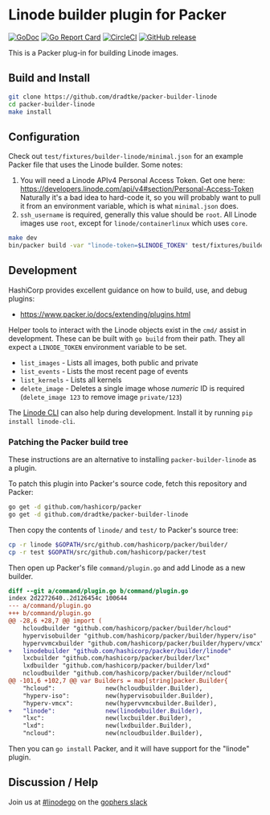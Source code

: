 # Linode builder plugin for Packer

[![GoDoc](https://godoc.org/github.com/dradtke/packer-builder-linode?status.svg)](https://godoc.org/github.com/dradtke/packer-builder-linode)
[![Go Report Card](https://goreportcard.com/badge/github.com/dradtke/packer-builder-linode)](https://goreportcard.com/report/github.com/dradtke/packer-builder-linode)
[![CircleCI](https://circleci.com/gh/dradtke/packer-builder-linode.svg?style=svg)](https://circleci.com/gh/dradtke/packer-builder-linode)
[![GitHub release](https://img.shields.io/github/release/dradtke/packer-builder-linode.svg)](https://github.com/dradtke/packer-builder-linode/releases/)

This is a Packer plug-in for building Linode images.

## Build and Install

```sh
git clone https://github.com/dradtke/packer-builder-linode
cd packer-builder-linode
make install
```

## Configuration

Check out `test/fixtures/builder-linode/minimal.json` for an example Packer file that uses the
Linode builder. Some notes:

1. You will need a Linode APIv4 Personal Access Token.
   Get one here: <https://developers.linode.com/api/v4#section/Personal-Access-Token>
   Naturally it's a bad idea to hard-code it, so you will probably want to pull it from an environment
   variable, which is what `minimal.json` does.
1. `ssh_username` is required, generally this value should be `root`.
   All Linode images use `root`, except for `linode/containerlinux` which
   uses `core`.

```sh
make dev
bin/packer build -var "linode-token=$LINODE_TOKEN" test/fixtures/builder-linode/minimal.json
```

## Development

HashiCorp provides excellent guidance on how to build, use, and debug plugins:

* <https://www.packer.io/docs/extending/plugins.html>

Helper tools to interact with the Linode objects exist in the `cmd/` assist in development.
These can be built with `go build` from their path.  They all expect a `LINODE_TOKEN` environment variable to be set.

* `list_images` - Lists all images, both public and private
* `list_events` - Lists the most recent page of events
* `list_kernels` - Lists all kernels
* `delete_image` - Deletes a single image whose *numeric* ID is required (`delete_image 123` to remove image `private/123`)

The [Linode CLI](https://www.linode.com/docs/platform/api/using-the-linode-cli/) can also help during development.
Install it by running `pip install linode-cli`.

### Patching the Packer build tree

These instructions are an alternative to installing `packer-builder-linode` as a plugin.

To patch this plugin into Packer's source code, fetch this repository and Packer:

```sh
go get -d github.com/hashicorp/packer
go get -d github.com/dradtke/packer-builder-linode
```

Then copy the contents of `linode/` and `test/` to Packer's source tree:

```sh
cp -r linode $GOPATH/src/github.com/hashicorp/packer/builder/
cp -r test $GOPATH/src/github.com/hashicorp/packer/test
```

Then open up Packer's file `command/plugin.go` and add Linode as a new builder.

```patch
diff --git a/command/plugin.go b/command/plugin.go
index 2d2272640..2d126454c 100644
--- a/command/plugin.go
+++ b/command/plugin.go
@@ -28,6 +28,7 @@ import (
 	hcloudbuilder "github.com/hashicorp/packer/builder/hcloud"
 	hypervisobuilder "github.com/hashicorp/packer/builder/hyperv/iso"
 	hypervvmcxbuilder "github.com/hashicorp/packer/builder/hyperv/vmcx"
+	linodebuilder "github.com/hashicorp/packer/builder/linode"
 	lxcbuilder "github.com/hashicorp/packer/builder/lxc"
 	lxdbuilder "github.com/hashicorp/packer/builder/lxd"
 	ncloudbuilder "github.com/hashicorp/packer/builder/ncloud"
@@ -101,6 +102,7 @@ var Builders = map[string]packer.Builder{
 	"hcloud":              new(hcloudbuilder.Builder),
 	"hyperv-iso":          new(hypervisobuilder.Builder),
 	"hyperv-vmcx":         new(hypervvmcxbuilder.Builder),
+	"linode":              new(linodebuilder.Builder),
 	"lxc":                 new(lxcbuilder.Builder),
 	"lxd":                 new(lxdbuilder.Builder),
 	"ncloud":              new(ncloudbuilder.Builder),
```

Then you can `go install` Packer, and it will have support for the "linode"
plugin.

## Discussion / Help

Join us at [#linodego](https://gophers.slack.com/messages/CAG93EB2S) on the [gophers slack](https://gophers.slack.com)

